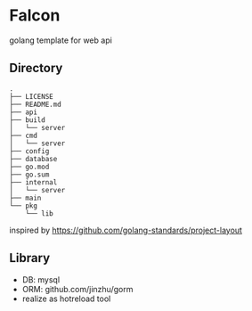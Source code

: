 # Falcon
golang template for web api

## Directory
```
.
├── LICENSE
├── README.md
├── api
├── build
│   └── server
├── cmd
│   └── server
├── config
├── database
├── go.mod
├── go.sum
├── internal
│   └── server
├── main
└── pkg
    └── lib
```
inspired by https://github.com/golang-standards/project-layout

## Library
- DB: mysql
- ORM: github.com/jinzhu/gorm
- realize as hotreload tool